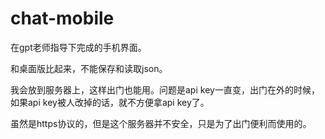 # chat-mobile

在gpt老师指导下完成的手机界面。

和桌面版比起来，不能保存和读取json。

我会放到服务器上，这样出门也能用。问题是api key一直变，出门在外的时候，如果api key被人改掉的话，就不方便拿api key了。

虽然是https协议的，但是这个服务器并不安全，只是为了出门便利而使用的。
